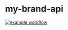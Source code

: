 # my-brand-api

[![example workflow](https://github.com/PatrickTUy/myBrandbackend/actions/workflows/node2.js.yml/badge.svg)](https://github.com/PatrickTUy/myBrandbackend/actions)
